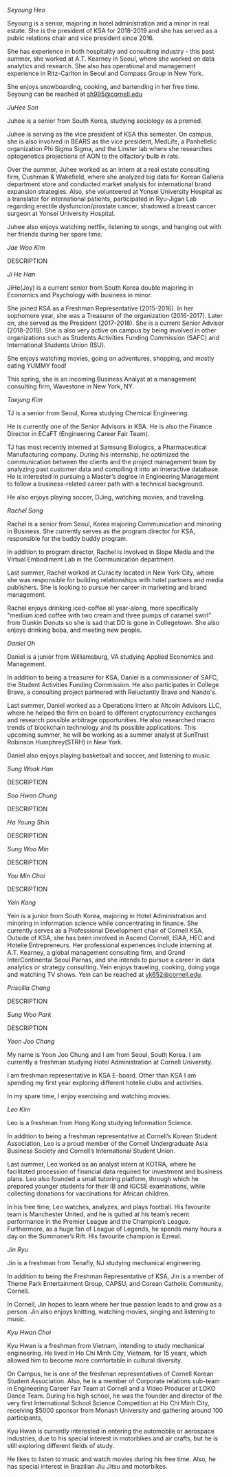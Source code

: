 *Seyoung Heo*

Seyoung is a senior, majoring in hotel administration and a minor in real estate. She is the president of KSA for 2018-2019 and she has served as a public relations chair and vice president since 2016.

She has experience in both hospitality and consulting industry - this past summer, she  worked at A.T. Kearney in Seoul, where she worked on data analytics and research. She also has operational and management experience in Ritz-Carlton in Seoul and Compass Group in New York.

She enjoys snowboarding, cooking, and bartending in her free time. Seyoung can be reached at sh995@cornell.edu

*JuHee Son*

Juhee is a senior from South Korea, studying sociology as a premed.

Juhee is serving as the vice president of KSA this semester. On campus, she is also involved in BEARS as the vice president, MedLife, a Panhellelic organization Phi Sigma Sigma, and the Linster lab where she researches optogenetics projections of AON to the olfactory bulb in rats.

Over the summer, Juhee worked as an intern at a real estate consulting firm, Cushman & Wakefield, where she analyzed big data for Korean Galleria department store and conducted market analysis for international brand expansion strategies. Also, she volunteered at Yonsei University Hospital as a translator for international patients, participated in Ryu-Jigan Lab regarding erectile dysfuncion/prostate cancer, shadowed a breast cancer surgeon at Yonsei University Hospital.

Juhee also enjoys watching netflix, listening to songs, and hanging out with her friends during her spare time.

*Jae Woo Kim*

DESCRIPTION

*Ji He Han*

JiHe(Joy) is a current senior from South Korea double majoring in Economics and Psychology with business in minor.

She joined KSA as a Freshman Representative (2015-2016). In her sophomore year, she was a Treasurer of the organization (2016-2017). Later on, she served as the President (2017-2018). She is a current Senior Advisor (2018-2019). She is also  very active on campus by being involved in other organizations such as Students Activities Funding Commission (SAFC) and International Students Union (ISU).

She enjoys watching movies, going on adventures, shopping, and mostly eating YUMMY food!

This spring, she is an incoming Business Analyst at a management consulting firm, Wavestone in New York, NY.

*Taejung Kim*

TJ is a senior from Seoul, Korea studying Chemical Engineering.

He is currently one of the Senior Advisors in KSA. He is also the Finance Director in ECaFT (Engineering Career Fair Team).

TJ has most recently interned at Samsung Biologics, a Pharmaceutical Manufacturing company. During his internship, he optimized the communication between the clients and the project management team by analyzing past customer data and compiling it into an interactive database. He is interested in pursuing a Master’s degree in Engineering Management to follow a business-related career path with a technical background.

He also enjoys playing soccer, DJing, watching movies, and traveling.

*Rachel Song*

Rachel is a senior from Seoul, Korea majoring Communication and minoring in Business. She currently serves as the program director for KSA, responsible for the buddy buddy program.

In addition to program director, Rachel is involved in Slope Media and the Virtual Embodiment Lab in the Communication department.

Last summer, Rachel worked at Curacity located in New York City, where she was responsible for building relationships with hotel partners and media publishers. She is looking to pursue her career in marketing and brand management.

Rachel enjoys drinking iced-coffee all year-along, more specifically "medium iced coffee with two cream and three pumps of caramel swirl” from Dunkin Donuts so she is sad that DD is gone in Collegetown. She also enjoys drinking boba, and meeting new people.

*Daniel Oh*

Daniel is a junior from Williamsburg, VA studying Applied Economics and Management.

In addition to being a treasurer for KSA, Daniel is a commissioner of SAFC, the Student Activities Funding Commission. He also participates in College Brave, a consulting project partnered with Reluctantly Brave and Nando's.

Last summer, Daniel  worked as a Operations Intern at Altcoin Advisors LLC, where he helped the firm on board to different cryptocurrency exchanges and research possible arbitrage opportunities. He also researched macro trends of blockchain technology and its possible applications. This upcoming summer, he will be working as a summer analyst at SunTrust Robinson Humphrey(STRH) in New York.

Daniel also enjoys playing basketball and soccer, and listening to music.

*Sung Wook Han*

DESCRIPTION

*Soo Hwan Chung*

DESCRIPTION

*Ha Young Shin*

DESCRIPTION

*Sung Woo Min*

DESCRIPTION

*You Min Choi*

DESCRIPTION

*Yein Kang*

Yein is a junior from South Korea, majoring in Hotel Administration and minoring in information science while concentrating in finance. She currently serves as a Professional Development chair of Cornell KSA. Outside of KSA, she has been involved in Ascend Cornell, ISAA, HEC and Hotelie Entrepreneurs. Her professional experiences include interning at A.T. Kearney, a global management consulting firm, and Grand InterContinental Seoul Parnas, and she intends to pursue a career in data analytics or strategy consulting. Yein enjoys traveling, cooking, doing yoga and watching TV shows.
Yein can be reached at yk652@cornell.edu.

*Priscilla Chang*

DESCRIPTION

*Sung Woo Park*

DESCRIPTION

*Yoon Joo Chang*

My name is Yoon Joo Chung and I am from Seoul, South Korea. I am currently a freshman studying Hotel Administration at Cornell University.

I am freshman representative in KSA E-board. Other than KSA I am spending my first year exploring different hotelie clubs and activities.

In my spare time, I enjoy exercising and watching movies.

*Leo Kim*

Leo is a freshman from Hong Kong studying Information Science.

In addition to being a freshman representative at Cornell’s Korean Student Association, Leo is a proud member of the Cornell Undergraduate Asia Business Society and Cornell’s International Student Union.

Last summer, Leo worked as an analyst intern at KOTRA, where he facilitated procession of financial data required for investment and business plans. Leo also founded a small tutoring platform, through which he prepared younger students for their IB and IGCSE examinations, while collecting donations for vaccinations for African children.

In his free time, Leo watches, analyzes, and plays football. His favourite team is Manchester United, and he is gutted at his team’s recent performance in the Premier League and the Champion’s League. Furthermore, as a huge fan of League of Legends, he spends many hours a day on the Summoner’s Rift. His favourite champion is Ezreal.

*Jin Ryu*

Jin is a freshman from Tenafly, NJ studying mechanical engineering.

In addition to being the Freshman Representative of KSA, Jin is a member of Theme Park Entertainment Group, CAPSU, and Corean Catholic Community, Cornell.

In Cornell, Jin hopes to learn where her true passion leads to and grow as a person.
Jin also enjoys knitting, watching movies, singing and listening to music.

*Kyu Hwan Choi*

Kyu Hwan is a freshman from Vietnam, intending to study mechanical engineering. He lived in Ho Chi Minh City, Vietnam, for 15 years, which allowed him to become more comfortable in cultural diversity.

On Campus, he is one of the freshman representatives of Cornell Korean Student Association. Also, he is a member of Corporate relations sub-team in Engineering Career Fair Team at Cornell and a Video Producer at LOKO Dance Team. During his high school, he was the founder and director of the very first International School Science Competition at Ho Chi Minh City, receiving $5000 sponsor from Monash University and gathering around 100 participants,

Kyu Hwan is currently interested in entering the automobile or aerospace industries, due to his special interest in motorbikes and air crafts, but he is still exploring different fields of study. 

He likes to listen to music and watch movies during his free time. Also, he has special interest in Brazilian Jiu Jitsu and motorbikes.
